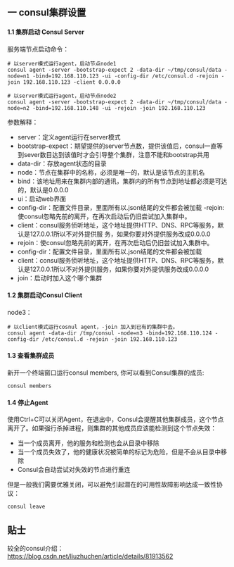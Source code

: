 ## 一 consul集群设置

#### 1.1 集群启动 Consul Server

服务端节点启动命令：
```
# 以server模式运行agent，启动节点node1
consul agent -server -bootstrap-expect 2 -data-dir ~/tmp/consul/data -node=n1 -bind=192.168.110.123 -ui -config-dir /etc/consul.d -rejoin -join 192.168.110.123 -client 0.0.0.0

# 以server模式运行agent，启动节点node2
consul agent -server -bootstrap-expect 2 -data-dir ~/tmp/consul/data -node=n2 -bind=192.168.110.148 -ui -rejoin -join 192.168.110.123
```

参数解释：
- server：定义agent运行在server模式
- bootstrap-expect：期望提供的server节点数，提供该值后，consul一直等到sever数目达到该值时才会引导整个集群，注意不能和bootstrap共用 
- data-dir：存放agent状态的目录
- node：节点在集群中的名称，必须是唯一的，默认是该节点的主机名 
- bind：该地址用来在集群内部的通讯，集群内的所有节点到地址都必须是可达的，默认是0.0.0.0
- ui：启动web界面
- config-dir：配置文件目录，里面所有以.json结尾的文件都会被加载 -rejoin:使consul忽略先前的离开，在再次启动后仍旧尝试加入集群中。
- client：consul服务侦听地址，这个地址提供HTTP、DNS、RPC等服务，默认是127.0.0.1所以不对外提供服 务，如果你要对外提供服务改成0.0.0.0
- rejoin：使consul忽略先前的离开，在再次启动后仍旧尝试加入集群中。 
- config-dir：配置文件目录，里面所有以.json结尾的文件都会被加载 
- client：consul服务侦听地址，这个地址提供HTTP、DNS、RPC等服务，默认是127.0.0.1所以不对外提供服务，如果你要对外提供服务改成0.0.0.0
- join：启动时加入这个哪个集群


#### 1.2 集群启动Consul Client

node3：
```
# 以client模式运行cosnul agent，-join 加入到已有的集群中去。
consul agent -data-dir /tmp/consul -node=n3 -bind=192.168.110.124 -config-dir /etc/consul.d -rejoin -join 192.168.110.123
```

#### 1.3 查看集群成员

新开一个终端窗口运行consul members, 你可以看到Consul集群的成员:
```
consul members
```

#### 1.4 停止Agent

使用Ctrl+C可以关闭Agent，在退出中，Consul会提醒其他集群成员，这个节点离开了。如果强行杀掉进程，则集群的其他成员应该能检测到这个节点失效：
- 当一个成员离开，他的服务和检测也会从目录中移除
- 当一个成员失效了，他的健康状况被简单的标记为危险，但是不会从目录中移除
- Consul会自动尝试对失效的节点进行重连

但是一般我们需要优雅关闭，可以避免引起潜在的可用性故障影响达成一致性协议：
```
consul leave
```

## 贴士

较全的consul介绍：https://blog.csdn.net/liuzhuchen/article/details/81913562